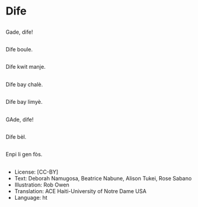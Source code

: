 # Dife

##
Gade, dife!

##
Dife boule.

##
Dife kwit manje.

##
Dife bay chalè.

##
Dife bay limyè.

##
GAde, dife!

##
Dife bèl.

##
Enpi li gen fòs.

##
* License: [CC-BY]
* Text: Deborah Namugosa, Beatrice Nabune, Alison Tukei, Rose Sabano
* Illustration: Rob Owen
* Translation: ACE Haiti-University of Notre Dame USA
* Language: ht
